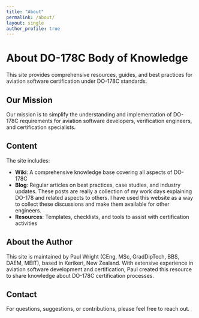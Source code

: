 ```yaml
---
title: "About"
permalink: /about/
layout: single
author_profile: true
---
```


# About DO-178C Body of Knowledge

This site provides comprehensive resources, guides, and best practices for aviation software certification under DO-178C standards.

## Our Mission

Our mission is to simplify the understanding and implementation of DO-178C requirements for aviation software developers, verification engineers, and certification specialists.

## Content

The site includes:

- **Wiki**: A comprehensive knowledge base covering all aspects of DO-178C
- **Blog**: Regular articles on best practices, case studies, and industry updates. These posts are really a collection of my work days explaining DO-178 and related aspects to others. I have used this website as a way to collect these discussions and make them available for other engineers.
- **Resources**: Templates, checklists, and tools to assist with certification activities

## About the Author

This site is maintained by Paul Wright (CEng, MSc, GradDipTech, BBS, DAEM, MEIT), based in Kerikeri, New Zealand. With extensive experience in aviation software development and certification, Paul created this resource to share knowledge about DO-178C certification processes.

## Contact

For questions, suggestions, or contributions, please feel free to reach out.